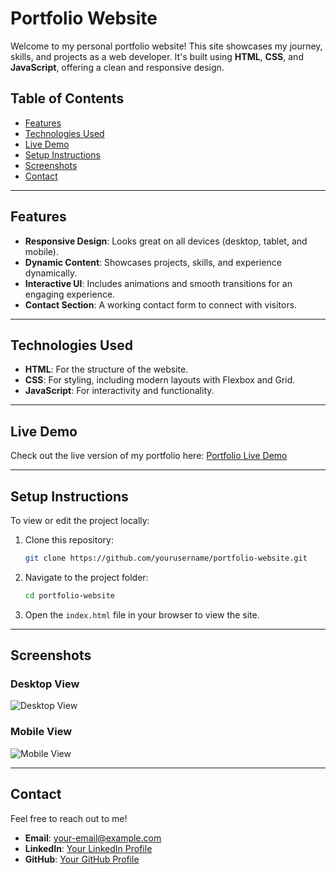 # Portfolio Website

Welcome to my personal portfolio website! This site showcases my journey, skills, and projects as a web developer. It's built using **HTML**, **CSS**, and **JavaScript**, offering a clean and responsive design.

## Table of Contents

- [Features](#features)
- [Technologies Used](#technologies-used)
- [Live Demo](#live-demo)
- [Setup Instructions](#setup-instructions)
- [Screenshots](#screenshots)
- [Contact](#contact)

---

## Features

- **Responsive Design**: Looks great on all devices (desktop, tablet, and mobile).
- **Dynamic Content**: Showcases projects, skills, and experience dynamically.
- **Interactive UI**: Includes animations and smooth transitions for an engaging experience.
- **Contact Section**: A working contact form to connect with visitors.

---

## Technologies Used

- **HTML**: For the structure of the website.
- **CSS**: For styling, including modern layouts with Flexbox and Grid.
- **JavaScript**: For interactivity and functionality.

---

## Live Demo

Check out the live version of my portfolio here: [Portfolio Live Demo](#)

---

## Setup Instructions

To view or edit the project locally:

1. Clone this repository:
   ```bash
   git clone https://github.com/yourusername/portfolio-website.git
   ```
2. Navigate to the project folder:
   ```bash
   cd portfolio-website
   ```
3. Open the `index.html` file in your browser to view the site.

---

## Screenshots

### Desktop View
![Desktop View](#)

### Mobile View
![Mobile View](#)

---

## Contact

Feel free to reach out to me!

- **Email**: your-email@example.com
- **LinkedIn**: [Your LinkedIn Profile](#)
- **GitHub**: [Your GitHub Profile](#)
